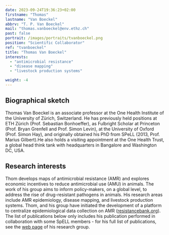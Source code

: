 ```yaml
---
date: 2023-09-24T19:36:23+02:00
firstname: "Thomas"
lastname: "Van Boeckel"
abbrv: "T. P. Van Boeckel"
mail: "thomas.vanboeckel@env.ethz.ch"
past: false
portrait: /images/portraits/tvanboeckel.png
position: "Scientific Collaborator"
ref: "tvanboeckel"
title: "Thomas Van Boeckel"
interests:
  - "antimicrobial resistance"
  - "disease mapping"
  - "livestock production systems"

weight: -4
---
```


## Biographical sketch

Thomas Van Boeckel is an associate professor at the One Health Institute of the University of Zürich, Switzerland. He has previously held positions at ETH Zürich (Prof. Sebastian Bonhoeffer), as Fulbright Scholar at Princeton (Prof. Bryan Grenfell and Prof. Simon Levin), at the University of Oxford (Prof. Simon Hay), and originally obtained his PhD from SPeLL (2013, Prof. Marius Gilbert).He also holds a visiting appointment at the One Health Trust, a global head think tank with headquarters in Bangalore and Washington DC, USA.

## Research interests

Thom develops maps of antimicrobial resistance (AMR) and explores economic incentives to reduce antimicrobial use (AMU) in animals. The work of his group aims to inform policy-makers, on a global level, to address the rise of drug-resistant pathogens in animals. His research areas include AMR epidemiology, disease mapping, and livestock production systems. Thom, and his group have initiated the development of a platform to centralize epidemiological data collection on AMR ([resistancebank.org](https://resistancebank.org/)). The list of publications below only includes his publication performed in collaboration with some SpELL members - for his full list of publications, see the [web page](https://thomasvanboeckel.wixsite.com/hegep) of his research group.